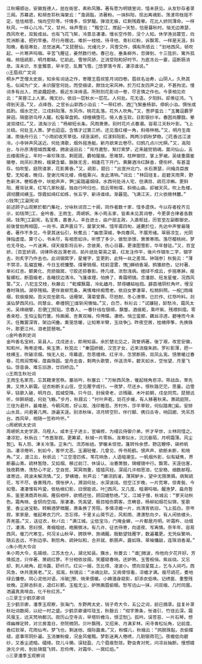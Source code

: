 <!-- { "loadSidebar": true } -->
    江秋珊顺诒，安徽旌德人，屈在衙官，素称风雅。著有愿为明镜室词，惜未获见。从友钞存者录三阕。苏幕遮，和胡杏荪秋海棠云：“澹调脂，浓著粉。一抹斜阳，现出离魂影。荡漾帘栊摇不定。怯怯相思，悄向空阶等。忏情多，惊梦醒。弹泪无痕，红剩残霞晕。花比人娇同薄命。一样秋风，一样心儿冷。”又，甘州，咏芦雪云：“黯空江、搅起一天愁，恰是暮秋时。恼无边萧瑟，西风吹老，双鬓成丝。也有飞花飞絮，冷意总凄凄。慢长空作势，没个人知。休学渔翁蓑笠，向荒洲断渚，把钓竿垂。尽行舟赠远，难折一枝枝。待寻他、青衫红粉，诉飘零、一样是天涯。斜阳晚，看摇寒处，总觉迷离。”又琵琶仙，光绪元夕，风雪交作，偶有所感云：“划地西风，顿吹起、一片寒声呜咽。辛苦飞雁征，姜然数行绝。春已在、垂条柳外，忽弹到、十三弦折。篱外孤梅，频摇疏影，明月都缺。忆前此、雪惨风骄，正消受阳和好时节。为底冻云一霎，逗断肠消息。浑未识、东皇雅意，早半空、乱舞飞雪。恁寥落今宵，凄凉谁说。”
    ○王眉叔广文词
    桐乡严芝僧太史辰，知余有词话之作，寄赠王眉叔笙月词四卷。眉叔名诒寿，山阴人。久熟其名，似闻为广文，未识服官何处。而受细读，颇饶北宋风神。於万红友四声之说，不甚拘泥。慢词多有出入，而姿趣超绝，极近东泽绮语。所附刻花影词一卷，尽言情之作也。今录相见欢云：“芙蓉江上人家。掩文纱。依旧一层秋水一层花。人何处。花无语。夕阳斜。却羡征鸿，飞得到天涯。”又，点绛唇，之官长山郭西小泊云：“一带红桥，酒飞絮垂杨郭。停帆小泊。惆怅成孤酌。烟水茫茫，江戍斜阳薄。东风作。桃花乱落。花外人吹角。”又，菩萨蛮云：“玉篝逗麝罗屏迥。隔窗骄鸟呼人醒。松髻翠盘鸦。绿檀横堕花。倚人香玉软。日影银纱半。春困尚朦胧。晕波双缕红。”又，浪淘沙云：“杨柳短长条。风雨萧萧。别时花片点春潮。容易江天秋叶影。飞上兰桡。何处玉人箫。梦也迢迢。含情才过第三桥。还见澹红楼一角，斜倚林梢。”又，明月生南浦，雨後舟行云：“小雨初收芳草径。绿涨溪桥，红漾斜阳影。两两沙鸥秋梦稳。花香远江波冷。小寺钟声风送近。何处清歌，烟外摇渔艇。新月欲来云卷尽。归鸦几点川光暝。”又，高阳台，与孙彦清宿城西寓楼，拥衾话旧云：“背月邀愁，絮灯索梦，近来越觉销魂。莫问仙山，五云楼阁扬尘，年时一串珍珠泪，剩斑斑、麝帕猩痕。思难禁。枕畔钿钗，掌上罗裙。吴绫重展崔徽卷，尚凤衫渍粉，蛾黛含颦。脉脉无言，相逢花下开门。黄藤酒冷红酥杳，便衔杯、有甚温存。怕吹笙。庭院谁家，花影黄昏。”又，疏影，题曰：“出宣州北门，水石萧瑟，问梅尧臣故墅，无知者。晚归，登谢元晖北楼，倚槛乘兴。发此清响。”词云：“林回径复。趁碧天雨霁，野色新沐。梗稻香中，吠蛤声声，笋奚踏遍烟绿。水西何处诗人宅，但满目、疏花凉槲。更斜阳、雁背驮来，红写几家秋屋。独自行吟归也，孤云带粉堞，斜倚山曲。却被天风，吹上危楼，调彻腰间横玉。馀霞如绮红如练，怅五字、新诗谁续。渐暮笳、飞满江天，灯火依微林麓。”
    ○钱萍工副宪词
    前述顾子山观察於都门集社，分咏秋词百二十阕，同作者数十家，惜多遗佚。今以存者栓齐见示，如钱萍工、金吟香、王雨生、周岷帆、朱小筠五家，皆素未见其词卷，今更录合律者各数阕。钱萍工副宪，名宝青，嘉善人。辛丑进士，由户部主政，入直枢廷，历官至左副都御史。前後曾劾两相国，一尚书，直声震日下。屡掌文稀，惜年甫四旬，遽薨於位，先达中声誉最隆者。著作不多见，今录其迷仙引，秋蕉云：“幽意深缄，争向春风，不展芳绪。翠扇凉生，光阴弹指虚度。算寸心，书未尽，有相思如许。听惯了多少，做愁添恨，萧萧寒雨。落尽樱桃树。梦也无寻处。一片迷离，绿天瘦影将云补。念彼美、伤心日暮。更谁图雪影，华年替驻。”又，百宜娇，［百宜娇调，词律所收吕渭老词，前片结处菊英之菊，红友注作平，後片作钿车二字，钿字去，则炙字乃作去也。此词钿窝字，星催字，宜更酌，此特一丝之差耳。钟瑞参］秋鬓云：“薄不禁凉，乱偏宜睡，今日玉梳慵整。煤晕销烟，枕前湿雾，憔蝉绡香凝。鸦雏颜色，记衬著、单衫红杏。颤黄化、兜损钿窝，寸胶还掠春影。搀几缕、浓愁浅病。绾绿不成云，步摇寒屏。瘦髻螺松，断眉蛾老，各睹钗边清冷。飞蓬谁理，怕换了、青霜明镜。念潘郎、短发星催，况西风警。”又，八犯玉交枝，秋藤云：“乾蝶飘霜，冷虬蟠月，禁得蟪蛄枯抱。薜荔墙阴栏角坏，埋没春时珠挑。湖亭残稿。更伴衰柳荒条，离情难绊痴莺老。依旧女萝凄翠，松梢斜照。一般雨绳烟，软痕瘦拗。苔尖双坐歌鸟。话珊架、蒲菊曾靠。尽担耐、冬心潦草。已拦作、红筇吟料。剡溪仙梦西风扫。同慧业、牵缠铜，谁斩闲懊恼。”又，白苎，秋衫云：“试嫌轻，卸愁冷，霜风太劣。吴绵细擘，忍便熨贴。念春人、一春针线在银缬。飘瞥。酒痕乾，乘坏紫、残襟斜摺。零香亲检，生怕尘黏竹箧。怜画阑、杏黄双袖，伶俜蝶。凄绝。悄立蛩廊，藕丝凉透，碧唾而今未灭。任舞罢深宵，架边闲叠。熏笼恁暖，让知寒半臂，玉烧争。昨夜空房，桂魄停筝，先换铢叶。那更江州，泪老琵琶咽。”
    ○金吟香刺史词
    金吟香名宝树，吴县人。戊戌进士，即用知县。余於楚北见之，政誉炳著。後丁艰，改官安徽，知和州，殉粤逆难。紫玉箫，秋笳云：“秦国娇娥，汉宫才女，近来消瘦朱颜。罗衫影薄，把一枝横玉，吹破凉烟。悄无人处，帘幕底、怨思缠绵。红牙冷，怎禁断肠，双凤幺鸾。饧箫暖过春巷，花雨润莺喉，度曲珠圆。堂舟去杳，剩两头歌管，伴送流年。碧天如水，空怅望、月里飞仙。馀音袅、难忘旧游，廿四桥边。”
    ○王雨生秋社词
    王雨生名家亮，忘其籍隶官秩。塞翁吟，秋塞云：“万帐西风急，催起晓角悲凉。带战血，草先黄。又搀入新霜。征衣盼断关山信，空见雁字成行。一夜梦，尽还乡。恨秋路茫茫。思量。边雪早，铙歌入破，明月白、孤城受降。只今日、封侯骨老，访残碣、木叶前朝，戍垒同荒。琵琶远听，伴醉胡姬，何处飞觞。”步月，秋屐云：“衬叶声乾，妨花步缓，有人移著秋来。萧疏庭院，三径为君开。最难是、今朝风雨，好认取、浅印莓苔。芳村外，莎平草软，何似踏青奚。安排山水具，问君著几两，游遍天涯。别添秋味，凉月转空阶。伴行脚、携归古寺，响回廊、凭吊苏台。西风早，相随一笠称吟怀。”
    ○周岷帆太史词
    周岷帆太史学源，乌程人。咸丰壬子进士，官编修，为缦云侍御介弟。怀才早世，士林同惜之。凄凉犯，秋柝云：“市嚣渐寂。更筹紧、秋城一片零柝。泼寒似水，沉沉巷陌，月明霜薄。风尘暂。有人怨、津关冷落。正朱门、流苏帐结。梦暖未惊觉。蓬转怜余惯，野店鞭停，驿桥帆泊。凄凉倦听，到如今，客怀尤恶。玉漏轻催，几曾见、传书苑鹤。恨声声、欲断未断，和晓角。”又，渡江云，秋帆云：“江空澄匹练，苇花响急，人语暗潮生。一帆烟外影，似有疑焦，界断暮山青。疏林暂隐，又如烟、移过前汀、休误认、冶春箫鼓，锦幔镜中行。飘零。天涯估客，独夜羁俦，荡愁心不定，空自觉、冥冥雨重，猎猎风轻。深闺几许相思泪，忆安稳、细数邮程。谁寄远，莼波未解流情。”又，梦横塘，秋芦云：“嫩凉鸥浦，薄冥鲈乡，望中无限萧屑。病絮疏花，写不尽、昏黄残月。惆怅伊人，溯洄何处，水深波阔。但空江岁晚，一片荒寒，惊青鬓、今如雪。凄凄惟有吟蛩，依枯根幻影，旧恨能说。叶西风，又几度、暗潮呜咽。醒渔梦、扁舟暂系，笛里清商弄秋阕。雁侣相呼，欲栖还怯，顾回塘愁绝。”又，江城子慢，秋城云：“寥天动秋色。霜角晓、金钥向空阔。渐凄凄。凭高望、极目暗伤羁客。念畴昔。杨柳如烟花似锦，笙歌里、香尘迷宝勒。转瞬酒梦微醒，萧条换了芳陌。多情凉蟾一片，尚清宵依旧，飞上孤白。奈岑寂。家家是、催起寒衣刀尺。怎忘得。千里关山萸节近，风和雨、潇潇愁向夕。有人闲依楼头，弄羌笛。”又，送征衣，秋パ云：“满江城。尘低宝马，门掩金蝉，一片都是月明。听霜杵、动烟汀。凄清。思妇恨、青蛾暗结，皓腕微冰。有几许、征衣待寄，向遥夜、写离情。奈年年、容易西风，催刀尺寒生。何况关山秋早，拥铁甲、旅魂醒。殷勤望钱雁字，数遍鼍更。无凭纵繁响，随云去远，不到边亭。剩怨角、疏钟似和，合并就、断肠声。露如珠、翠袖慵敲，连珠泪香凝。”
    ○朱小筠大令词
    朱小筠大令，名锡绶，江苏太仓人，湖北知县。簇水，秋菱云：“谁微波，怜他向夕花开好。芳情孤洁，只伴著、萧疏红蓼。不分相依妆阁。笑靥窥春晓。还妒煞、玉雪般俏。紫丝绕。又忘却、刺人峭角，趁冷露、舒纤爪。红尖一搦，怎比得、凌波小。惯向双星筵上，乞与人间巧。西风急，休共莲房老。”又，孤鸾，秋镜云：“冰魂比软。又病骨惊看，凉蟾才满。瘦尽疏花，委地绿云慵卷。同心泥他对语，冷玻黎、晓来偎暖。小婢潜身窥影，却添衣低唤。记绣窗、重整残妆晚。正醉态斜支，退红衫颤。玉槛无尘，妒煞画眉偷眼。愁写远山一抹，问双蛾、几时同展。洒遍真真啼血，化千秋红苏。”
    ○三录王少鹤京卿词
    王少鹤京卿，潘季玉观察，张海门、东野两太史，钱子奇大令，五公之词，前已摘录。兹复补录秋社词数阕，以纪一时之盛。少鹤京卿谱玲珑玉，秋磬云：“绀宇萧条，怅谁引、竹径云深。霜风戛玉，远天梵响都沉。寂历山空寺古，早塔铃檐马，恨涩愁。孤吟。误苍苔、一片石琴。想得幽禅定转，对兰房澹日，奈院微阴。贝叶飘残，又招来、月满芗林。闲寻青松坛角，记前度、香红软翠，花雨仙岑。梦飞也，剩迷他、烟际露禽。”又，粉蝶儿，秋蛾云：“网脱珠黏，衣偷蝶褪，底事帘阴扑遍。玉消兼粉瘦，况金风催黯。梦影迷离人倦绣，几剔银荷花。夜蟾低向碧纱，又香尘遮暗。缱绻。钗儿斗懒。误轻盈、几个眉痕愁敛。野虫青对死，问凉丝抽断。慢想嬉游元夕闹，到处锦筵飞转。忍伶俜，对霜华、一窝红焰。”
    ○三录潘季玉观察词
